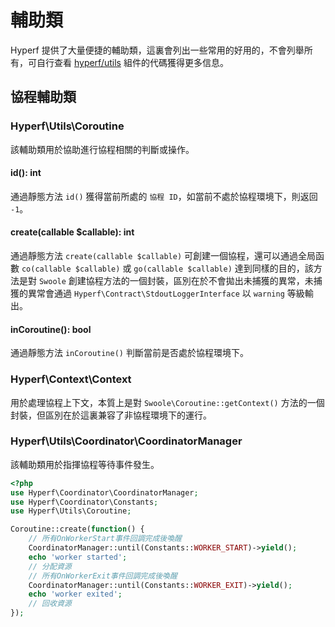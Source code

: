 # 輔助類

Hyperf 提供了大量便捷的輔助類，這裏會列出一些常用的好用的，不會列舉所有，可自行查看 [hyperf/utils](https://github.com/hyperf/utils) 組件的代碼獲得更多信息。

## 協程輔助類

### Hyperf\Utils\Coroutine

該輔助類用於協助進行協程相關的判斷或操作。

#### id(): int

通過靜態方法 `id()` 獲得當前所處的 `協程 ID`，如當前不處於協程環境下，則返回 `-1`。 

#### create(callable $callable): int

通過靜態方法 `create(callable $callable)` 可創建一個協程，還可以通過全局函數 `co(callable $callable)` 或 `go(callable $callable)` 達到同樣的目的，該方法是對 `Swoole` 創建協程方法的一個封裝，區別在於不會拋出未捕獲的異常，未捕獲的異常會通過 `Hyperf\Contract\StdoutLoggerInterface` 以 `warning` 等級輸出。

#### inCoroutine(): bool

通過靜態方法 `inCoroutine()` 判斷當前是否處於協程環境下。

### Hyperf\Context\Context

用於處理協程上下文，本質上是對 `Swoole\Coroutine::getContext()` 方法的一個封裝，但區別在於這裏兼容了非協程環境下的運行。

### Hyperf\Utils\Coordinator\CoordinatorManager

該輔助類用於指揮協程等待事件發生。

```php
<?php
use Hyperf\Coordinator\CoordinatorManager;
use Hyperf\Coordinator\Constants;
use Hyperf\Utils\Coroutine;

Coroutine::create(function() {
    // 所有OnWorkerStart事件回調完成後喚醒
    CoordinatorManager::until(Constants::WORKER_START)->yield();
    echo 'worker started';
    // 分配資源
    // 所有OnWorkerExit事件回調完成後喚醒
    CoordinatorManager::until(Constants::WORKER_EXIT)->yield();
    echo 'worker exited';
    // 回收資源
});
```
